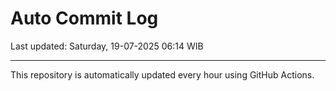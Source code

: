 # Auto Commit Log

Last updated: Saturday, 19-07-2025 06:14 WIB

---

This repository is automatically updated every hour using GitHub Actions.
